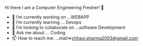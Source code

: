Hi there I am a Computer Engineering Fresher! 👋


- 🔭 I’m currently working on ...WEBAPP
- 🌱 I’m currently learning ... Devops
- 👯 I’m looking to collaborate on ...software Development
- 💬 Ask me about ... Coding 
- 📫 How to reach me: ...mail=>chhavi.sharma2003@gmail.com 



